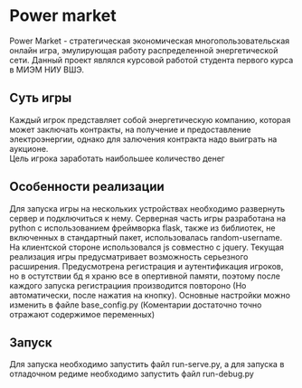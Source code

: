 # Power market
Power Market - стратегическая экономическая многопользовательская онлайн игра, эмулирующая работу распределенной энергетической сети. Данный проект являлся курсовой работой студента первого курса в МИЭМ НИУ ВШЭ.

## Суть игры
Каждый игрок представляет собой энергетическую компанию, которая может заключать контракты, на получение и предоставление электроэнергии, однако для залючения контракта надо выиграть на аукционе.  
Цель игрока заработать наибольшее количество денег

## Особенности реализации
Для запуска игры на нескольких устройствах необходимо развернуть сервер и подключиться к нему.
Серверная часть игры разработана на python с использованием фреймворка flask, также из библиотек, не включенных в стандартный пакет, использовалась random-username.  
На клиентской стороне использовался js совместно с jquery.
Текущая реализация игры предусматривает возможность серьезного расширения. Предусмотрена регистрация и аутентификация игроков, но в остутствии бд я храню все в опертивной памяти, поэтому после каждого запуска регистрациия производится повтороно (Но автоматически, после нажатия на кнопку).
Основные настройки можно изменить в файле base_config.py (Коментарии достаточно точно отражают содержимое переменных)

## Запуск
Для запуска необходимо запустить файл run-serve.py, а для запуска в отладочном редиме необходимо запустить файл run-debug.py 
